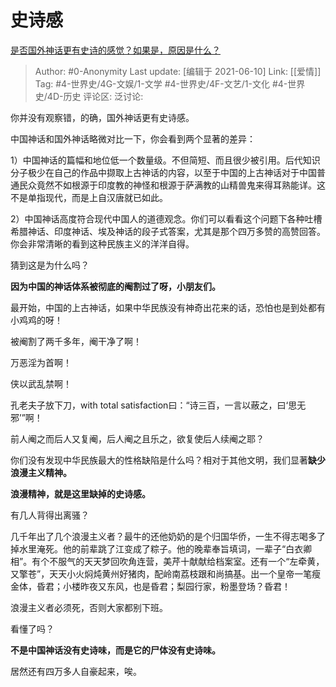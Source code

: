 # 史诗感
[是否国外神话更有史诗的感觉？如果是，原因是什么？](https://www.zhihu.com/question/26879740/answer/548221417)

> Author: #0-Anonymity
> Last update: [编辑于 2021-06-10]
> Link: [[爱情]]
> Tag: #4-世界史/4G-文娱/1-文学 #4-世界史/4F-文艺/1-文化 #4-世界史/4D-历史
> 评论区:
> 泛讨论:

你并没有观察错，的确，国外神话更有史诗感。

中国神话和国外神话略微对比一下，你会看到两个显著的差异：

1）中国神话的篇幅和地位低一个数量级。不但简短、而且很少被引用。后代知识分子极少在自己的作品中撷取上古神话的内容，以至于中国的上古神话对于中国普通民众竟然不如根源于印度教的神怪和根源于萨满教的山精兽鬼来得耳熟能详。这不是单指现代，而是上自汉唐就已如此。

2）中国神话高度符合现代中国人的道德观念。你们可以看看这个问题下各种吐槽希腊神话、印度神话、埃及神话的段子式答案，尤其是那个四万多赞的高赞回答。你会非常清晰的看到这种民族主义的洋洋自得。

猜到这是为什么吗？

**因为中国的神话体系被彻底的阉割过了呀，小朋友们。**

最开始，中国的上古神话，如果中华民族没有神奇出花来的话，恐怕也是到处都有小鸡鸡的呀！

被阉割了两千多年，阉干净了啊！

万恶淫为首啊！

侠以武乱禁啊！

孔老夫子放下刀，with total satisfaction曰：“诗三百，一言以蔽之，曰‘思无邪’”啊！

前人阉之而后人又复阉，后人阉之且乐之，欲复使后人续阉之耶？

你们没有发现中华民族最大的性格缺陷是什么吗？相对于其他文明，我们显著**缺少浪漫主义精神。**

**浪漫精神，就是这里缺掉的史诗感。**

有几人背得出离骚？

几千年出了几个浪漫主义者？最牛的还他奶奶的是个归国华侨，一生不得志喝多了掉水里淹死。他的前辈跳了江变成了粽子。他的晚辈奉旨填词，一辈子“白衣卿相”。有个不服气的天天梦回吹角连营，美芹十献献给档案室。还有一个“左牵黄，又擎苍”，天天小火焖炖黄州好猪肉，配岭南荔枝跟和尚搞基。出一个皇帝一笔瘦金体，昏君；小楼昨夜又东风，也是昏君；梨园行家，粉墨登场？昏君！

浪漫主义者必须死，否则大家都别下班。

看懂了吗？

**不是中国神话没有史诗味，而是它的尸体没有史诗味。**

居然还有四万多人自豪起来，唉。
